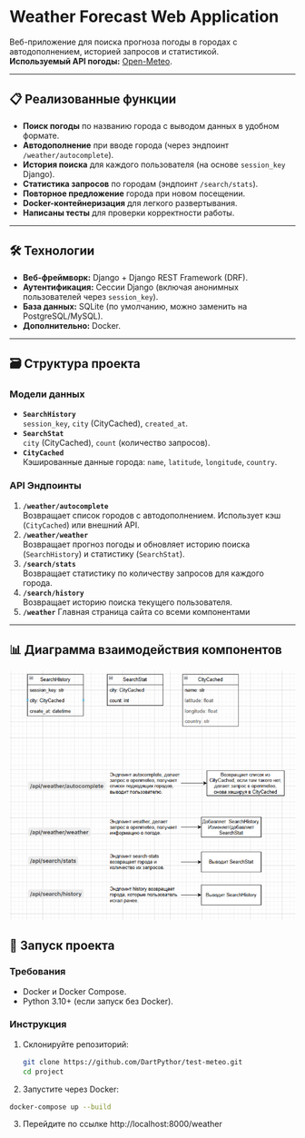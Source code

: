 # Weather Forecast Web Application

Веб-приложение для поиска прогноза погоды в городах с автодополнением, историей запросов и статистикой.  
**Используемый API погоды:** [Open-Meteo](https://open-meteo.com/).

---

## 📋 Реализованные функции
- **Поиск погоды** по названию города с выводом данных в удобном формате.
- **Автодополнение** при вводе города (через эндпоинт `/weather/autocomplete`).
- **История поиска** для каждого пользователя (на основе `session_key` Django).
- **Статистика запросов** по городам (эндпоинт `/search/stats`).
- **Повторное предложение** города при новом посещении.
- **Docker-контейнеризация** для легкого развертывания.
- **Написаны тесты** для проверки корректности работы.

---

## 🛠 Технологии
- **Веб-фреймворк:** Django + Django REST Framework (DRF).
- **Аутентификация:** Сессии Django (включая анонимных пользователей через `session_key`).
- **База данных:** SQLite (по умолчанию, можно заменить на PostgreSQL/MySQL).
- **Дополнительно:** Docker.

---

## 🗃 Структура проекта
### Модели данных
- **`SearchHistory`**  
  `session_key`, `city` (CityCached), `created_at`.
- **`SearchStat`**  
  `city` (CityCached), `count` (количество запросов).
- **`CityCached`**  
  Кэшированные данные города: `name`, `latitude`, `longitude`, `country`.

### API Эндпоинты
1. **`/weather/autocomplete`**  
   Возвращает список городов с автодополнением. Использует кэш (`CityCached`) или внешний API.
2. **`/weather/weather`**  
   Возвращает прогноз погоды и обновляет историю поиска (`SearchHistory`) и статистику (`SearchStat`).
3. **`/search/stats`**  
   Возвращает статистику по количеству запросов для каждого города.
4. **`/search/history`**  
   Возвращает историю поиска текущего пользователя.
5. **`/weather`** 
   Главная страница сайта со всеми компонентами
---

## 📊 Диаграмма взаимодействия компонентов
![архитектура](diagram.png)


## 🚀 Запуск проекта
### Требования
- Docker и Docker Compose.
- Python 3.10+ (если запуск без Docker).

### Инструкция
1. Склонируйте репозиторий:
   ```bash
   git clone https://github.com/DartPythor/test-meteo.git
   cd project
2. Запустите через Docker:
```bash
docker-compose up --build
```
3. Перейдите по ссылке http://localhost:8000/weather
